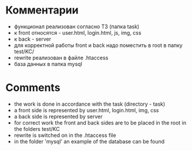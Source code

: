 # Комментарии

- функционал реализован согласно ТЗ (папка task)
- к front относятся - user.html, login.html, js, img, css
- к back - server
- для корректной работы front и back надо поместить в root в папку test/KC/
- rewrite реализован в файле .htaccess
- база данных в папка mysql

# Comments

- the work is done in accordance with the task (directory - task)
- a front side is represented by user.html, login.html, img, css
- a back side is represented by server
- for correct work the front and back sides are to be placed in the root in the folders test/KC
- rewrite is switched on in the .htaccess file
- in the folder 'mysql' an example of the database can be found
  

